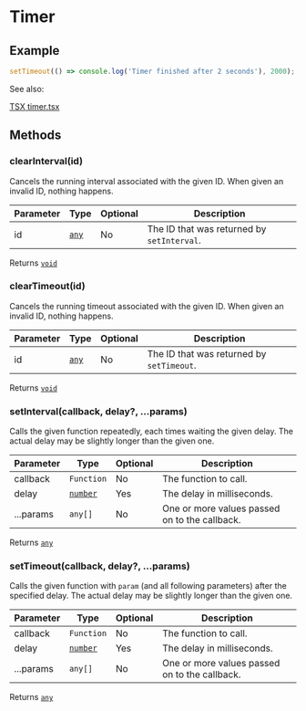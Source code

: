 ---
---
# Timer

## Example
```js
setTimeout(() => console.log('Timer finished after 2 seconds'), 2000);
```

See also:
  
[<span class='language tsx'>TSX</span> timer.tsx](https://playground.tabris.com/?gitref=v3.0.0&snippet=timer.tsx)

## Methods

### clearInterval(id)



Cancels the running interval associated with the given ID. When given an invalid ID, nothing happens.


Parameter|Type|Optional|Description
-|-|-|-
id | <span style="white-space:nowrap;">[`any`](https://www.typescriptlang.org/docs/handbook/basic-types.html#any)</span> | No | The ID that was returned by `setInterval`.


Returns <span style="white-space:nowrap;">[`void`](https://www.typescriptlang.org/docs/handbook/basic-types.html#void)</span>

### clearTimeout(id)



Cancels the running timeout associated with the given ID. When given an invalid ID, nothing happens.


Parameter|Type|Optional|Description
-|-|-|-
id | <span style="white-space:nowrap;">[`any`](https://www.typescriptlang.org/docs/handbook/basic-types.html#any)</span> | No | The ID that was returned by `setTimeout`.


Returns <span style="white-space:nowrap;">[`void`](https://www.typescriptlang.org/docs/handbook/basic-types.html#void)</span>

### setInterval(callback, delay?, ...params)



Calls the given function repeatedly, each times waiting the given delay. The actual delay may be slightly longer than the given one.


Parameter|Type|Optional|Description
-|-|-|-
callback | <span style="white-space:nowrap;">`Function`</span> | No | The function to call.
delay | <span style="white-space:nowrap;">[`number`](https://developer.mozilla.org/en-US/docs/Web/JavaScript/Data_structures#Number_type)</span> | Yes | The delay in milliseconds.
...params | <span style="white-space:nowrap;">`any[]`</span> | No | One or more values passed on to the callback.


Returns <span style="white-space:nowrap;">[`any`](https://www.typescriptlang.org/docs/handbook/basic-types.html#any)</span>

### setTimeout(callback, delay?, ...params)



Calls the given function with `param` (and all following parameters) after the specified delay. The actual delay may be slightly longer than the given one.


Parameter|Type|Optional|Description
-|-|-|-
callback | <span style="white-space:nowrap;">`Function`</span> | No | The function to call.
delay | <span style="white-space:nowrap;">[`number`](https://developer.mozilla.org/en-US/docs/Web/JavaScript/Data_structures#Number_type)</span> | Yes | The delay in milliseconds.
...params | <span style="white-space:nowrap;">`any[]`</span> | No | One or more values passed on to the callback.


Returns <span style="white-space:nowrap;">[`any`](https://www.typescriptlang.org/docs/handbook/basic-types.html#any)</span>

